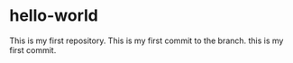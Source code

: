 # hello-world
This is my first repository.
This is my first commit to the branch.
this is my first commit.
